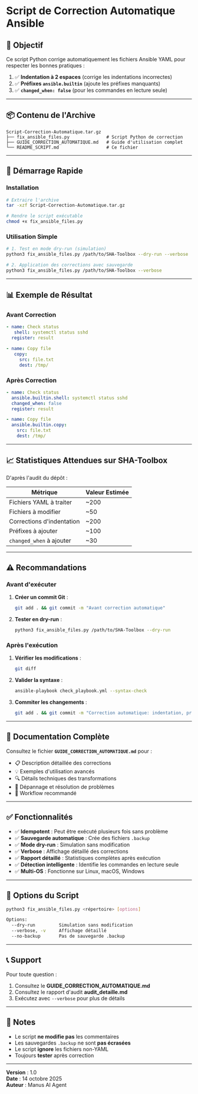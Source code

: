 # Script de Correction Automatique Ansible

## 🎯 Objectif

Ce script Python corrige automatiquement les fichiers Ansible YAML pour respecter les bonnes pratiques :

1. ✅ **Indentation à 2 espaces** (corrige les indentations incorrectes)
2. ✅ **Préfixes `ansible.builtin`** (ajoute les préfixes manquants)
3. ✅ **`changed_when: false`** (pour les commandes en lecture seule)

---

## 📦 Contenu de l'Archive

```
Script-Correction-Automatique.tar.gz
├── fix_ansible_files.py              # Script Python de correction
├── GUIDE_CORRECTION_AUTOMATIQUE.md   # Guide d'utilisation complet
└── README_SCRIPT.md                  # Ce fichier
```

---

## 🚀 Démarrage Rapide

### Installation

```bash
# Extraire l'archive
tar -xzf Script-Correction-Automatique.tar.gz

# Rendre le script exécutable
chmod +x fix_ansible_files.py
```

### Utilisation Simple

```bash
# 1. Test en mode dry-run (simulation)
python3 fix_ansible_files.py /path/to/SHA-Toolbox --dry-run --verbose

# 2. Application des corrections avec sauvegarde
python3 fix_ansible_files.py /path/to/SHA-Toolbox --verbose
```

---

## 📊 Exemple de Résultat

### Avant Correction

```yaml
- name: Check status
   shell: systemctl status sshd
  register: result

- name: Copy file
   copy:
     src: file.txt
     dest: /tmp/
```

### Après Correction

```yaml
- name: Check status
  ansible.builtin.shell: systemctl status sshd
  changed_when: false
  register: result

- name: Copy file
  ansible.builtin.copy:
    src: file.txt
    dest: /tmp/
```

---

## 📈 Statistiques Attendues sur SHA-Toolbox

D'après l'audit du dépôt :

| Métrique | Valeur Estimée |
|----------|----------------|
| Fichiers YAML à traiter | ~200 |
| Fichiers à modifier | ~50 |
| Corrections d'indentation | ~200 |
| Préfixes à ajouter | ~100 |
| `changed_when` à ajouter | ~30 |

---

## ⚠️ Recommandations

### Avant d'exécuter

1. **Créer un commit Git** :
   ```bash
   git add . && git commit -m "Avant correction automatique"
   ```

2. **Tester en dry-run** :
   ```bash
   python3 fix_ansible_files.py /path/to/SHA-Toolbox --dry-run
   ```

### Après l'exécution

1. **Vérifier les modifications** :
   ```bash
   git diff
   ```

2. **Valider la syntaxe** :
   ```bash
   ansible-playbook check_playbook.yml --syntax-check
   ```

3. **Commiter les changements** :
   ```bash
   git add . && git commit -m "Correction automatique: indentation, préfixes, changed_when"
   ```

---

## 📖 Documentation Complète

Consultez le fichier **`GUIDE_CORRECTION_AUTOMATIQUE.md`** pour :

- 📋 Description détaillée des corrections
- 💡 Exemples d'utilisation avancés
- 🔍 Détails techniques des transformations
- 🐛 Dépannage et résolution de problèmes
- 🔧 Workflow recommandé

---

## ✅ Fonctionnalités

- ✅ **Idempotent** : Peut être exécuté plusieurs fois sans problème
- ✅ **Sauvegarde automatique** : Crée des fichiers `.backup`
- ✅ **Mode dry-run** : Simulation sans modification
- ✅ **Verbose** : Affichage détaillé des corrections
- ✅ **Rapport détaillé** : Statistiques complètes après exécution
- ✅ **Détection intelligente** : Identifie les commandes en lecture seule
- ✅ **Multi-OS** : Fonctionne sur Linux, macOS, Windows

---

## 🔧 Options du Script

```bash
python3 fix_ansible_files.py <répertoire> [options]

Options:
  --dry-run         Simulation sans modification
  --verbose, -v     Affichage détaillé
  --no-backup       Pas de sauvegarde .backup
```

---

## 📞 Support

Pour toute question :

1. Consultez le **GUIDE_CORRECTION_AUTOMATIQUE.md**
2. Consultez le rapport d'audit **audit_detaille.md**
3. Exécutez avec `--verbose` pour plus de détails

---

## 📝 Notes

- Le script **ne modifie pas** les commentaires
- Les sauvegardes `.backup` ne sont **pas écrasées**
- Le script **ignore** les fichiers non-YAML
- Toujours **tester** après correction

---

**Version** : 1.0  
**Date** : 14 octobre 2025  
**Auteur** : Manus AI Agent

